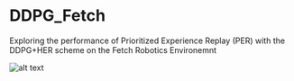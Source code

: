 # DDPG_Fetch
Exploring the performance of Prioritized Experience Replay (PER) with the DDPG+HER scheme on the Fetch Robotics Environemnt

![alt text](https://github.com/sush1996/DDPG_Fetch/blob/master/all_plots.png?raw=true)
